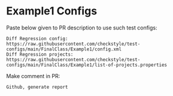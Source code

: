# Example1 Configs
Paste below given to PR description to use such test configs:
```
Diff Regression config: https://raw.githubusercontent.com/checkstyle/test-configs/main/FinalClass/Example1/config.xml
Diff Regression projects: https://raw.githubusercontent.com/checkstyle/test-configs/main/FinalClass/Example1/list-of-projects.properties
```
Make comment in PR:
```
Github, generate report
```
